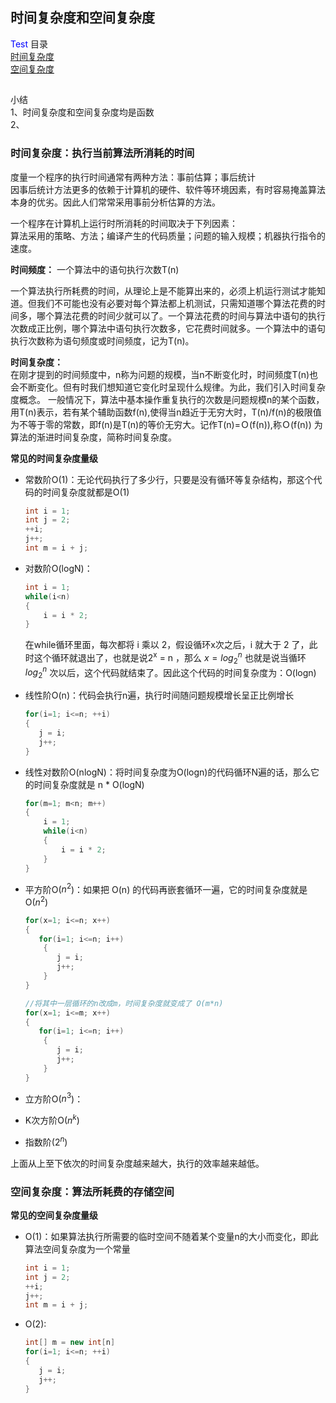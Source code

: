 ## 时间复杂度和空间复杂度
<font color=#0000FF>Test</font>
目录  
[时间复杂度](###时间复杂度)   
[空间复杂度](###空间复杂度)

##
小结  
1、时间复杂度和空间复杂度均是函数  
2、



### 时间复杂度：执行当前算法所消耗的时间  

度量一个程序的执行时间通常有两种方法：事前估算；事后统计  
因事后统计方法更多的依赖于计算机的硬件、软件等环境因素，有时容易掩盖算法本身的优劣。因此人们常常采用事前分析估算的方法。

一个程序在计算机上运行时所消耗的时间取决于下列因素：  
算法采用的策略、方法；编译产生的代码质量；问题的输入规模；机器执行指令的速度。    

**时间频度：** 一个算法中的语句执行次数T(n)    

一个算法执行所耗费的时间，从理论上是不能算出来的，必须上机运行测试才能知道。但我们不可能也没有必要对每个算法都上机测试，只需知道哪个算法花费的时间多，哪个算法花费的时间少就可以了。一个算法花费的时间与算法中语句的执行次数成正比例，哪个算法中语句执行次数多，它花费时间就多。一个算法中的语句执行次数称为语句频度或时间频度，记为T(n)。

**时间复杂度：**  
在刚才提到的时间频度中，n称为问题的规模，当n不断变化时，时间频度T(n)也会不断变化。但有时我们想知道它变化时呈现什么规律。为此，我们引入时间复杂度概念。 一般情况下，算法中基本操作重复执行的次数是问题规模n的某个函数，用T(n)表示，若有某个辅助函数f(n),使得当n趋近于无穷大时，T(n)/f(n)的极限值为不等于零的常数，即f(n)是T(n)的等价无穷大。记作T(n)=Ｏ(f(n)),称Ｏ(f(n)) 为算法的渐进时间复杂度，简称时间复杂度。

**常见的时间复杂度量级**  
- 常数阶O(1)：无论代码执行了多少行，只要是没有循环等复杂结构，那这个代码的时间复杂度就都是O(1)
  ```c++
  int i = 1;
  int j = 2;
  ++i;
  j++;
  int m = i + j;
  ```
- 对数阶O(logN)：
  ```c++
  int i = 1;
  while(i<n)
  {
      i = i * 2;
  }

  ```
  在while循环里面，每次都将 i 乘以 2，假设循环x次之后，i 就大于 2 了，此时这个循环就退出了，也就是说2<sup>x</sup> = n ，那么 $x = log_2^n$
  也就是说当循环 $log_2^n$ 次以后，这个代码就结束了。因此这个代码的时间复杂度为：O(logn)
- 线性阶O(n)：代码会执行n遍，执行时间随问题规模增长呈正比例增长
  ```c++
  for(i=1; i<=n; ++i)
  {
     j = i;
     j++;
  }
  ```

- 线性对数阶O(nlogN)：将时间复杂度为O(logn)的代码循环N遍的话，那么它的时间复杂度就是 n * O(logN)
  ```c++
  for(m=1; m<n; m++)
  {
      i = 1;
      while(i<n)
      {
          i = i * 2;
      }
  }
  ```

- 平方阶O($n^2$)：如果把 O(n) 的代码再嵌套循环一遍，它的时间复杂度就是 O($n^2$)
  ```c++
  for(x=1; i<=n; x++)
  {
     for(i=1; i<=n; i++)
      {
         j = i;
         j++;
      }
  }
  ```
  ```c++
  //将其中一层循环的n改成m，时间复杂度就变成了 O(m*n)
  for(x=1; i<=m; x++)
  {
     for(i=1; i<=n; i++)
      {
         j = i;
         j++;
      }
  }
  ```
- 立方阶O($n^3$)：  
- K次方阶O($n^k$)  
- 指数阶($2^n$)  

上面从上至下依次的时间复杂度越来越大，执行的效率越来越低。

### 空间复杂度：算法所耗费的存储空间

**常见的空间复杂度量级** 
- O(1)：如果算法执行所需要的临时空间不随着某个变量n的大小而变化，即此算法空间复杂度为一个常量
  ```c++
  int i = 1;
  int j = 2;
  ++i;
  j++;
  int m = i + j;
  ```

- O(2):
  ```c++
  int[] m = new int[n]
  for(i=1; i<=n; ++i)
  {
     j = i;
     j++;
  }
  ```
